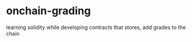 # onchain-grading
learning solidity while developing contracts that stores, add grades to the chain
